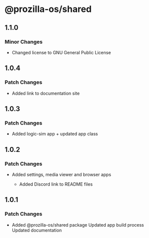 # @prozilla-os/shared

## 1.1.0

### Minor Changes

- Changed license to GNU General Public License

## 1.0.4

### Patch Changes

- Added link to documentation site

## 1.0.3

### Patch Changes

- Added logic-sim app + updated app class

## 1.0.2

### Patch Changes

- Added settings, media viewer and browser apps

  - Added Discord link to README files

## 1.0.1

### Patch Changes

- Added @prozilla-os/shared package
  Updated app build process
  Updated documentation
